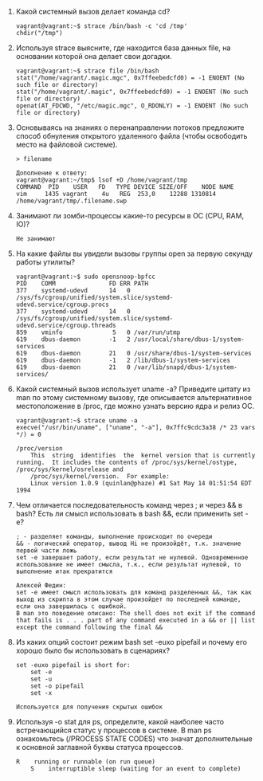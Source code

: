 1. Какой системный вызов делает команда cd?

	```
	vagrant@vagrant:~$ strace /bin/bash -c 'cd /tmp'
	chdir("/tmp")
	```

2. Используя strace выясните, где находится база данных file, на основании которой она делает свои догадки.

	```
	vagrant@vagrant:~$ strace file /bin/bash
	stat("/home/vagrant/.magic.mgc", 0x7ffeebedcfd0) = -1 ENOENT (No such file or directory)
	stat("/home/vagrant/.magic", 0x7ffeebedcfd0) = -1 ENOENT (No such file or directory)
	openat(AT_FDCWD, "/etc/magic.mgc", O_RDONLY) = -1 ENOENT (No such file or directory)
	```

3. Основываясь на знаниях о перенаправлении потоков предложите способ обнуления открытого удаленного файла (чтобы освободить место на файловой системе).

	```
	> filename

	Дополнение к ответу:
	vagrant@vagrant:~/tmp$ lsof +D /home/vagrant/tmp
	COMMAND  PID    USER   FD   TYPE DEVICE SIZE/OFF    NODE NAME
	vim     1435 vagrant    4u   REG  253,0    12288 1310814 /home/vagrant/tmp/.filename.swp
	```

4. Занимают ли зомби-процессы какие-то ресурсы в ОС (CPU, RAM, IO)?

	```
	Не занимают
	```

5. На какие файлы вы увидели вызовы группы open за первую секунду работы утилиты?

	```
	vagrant@vagrant:~$ sudo opensnoop-bpfcc
	PID    COMM               FD ERR PATH
	377    systemd-udevd      14   0 /sys/fs/cgroup/unified/system.slice/systemd-udevd.service/cgroup.procs
	377    systemd-udevd      14   0 /sys/fs/cgroup/unified/system.slice/systemd-udevd.service/cgroup.threads
	859    vminfo              5   0 /var/run/utmp
	619    dbus-daemon        -1   2 /usr/local/share/dbus-1/system-services
	619    dbus-daemon        21   0 /usr/share/dbus-1/system-services
	619    dbus-daemon        -1   2 /lib/dbus-1/system-services
	619    dbus-daemon        21   0 /var/lib/snapd/dbus-1/system-services/
	```

6. Какой системный вызов использует uname -a? Приведите цитату из man по этому системному вызову, где описывается альтернативное местоположение в /proc, где можно узнать версию ядра и релиз ОС.

	```
	vagrant@vagrant:~$ strace uname -a
	execve("/usr/bin/uname", ["uname", "-a"], 0x7ffc9cdc3a38 /* 23 vars */) = 0
	
	/proc/version
        This  string  identifies  the  kernel version that is currently running.  It includes the contents of /proc/sys/kernel/ostype, /proc/sys/kernel/osrelease and
        /proc/sys/kernel/version.  For example:
        Linux version 1.0.9 (quinlan@phaze) #1 Sat May 14 01:51:54 EDT 1994

	```

7. Чем отличается последовательность команд через ; и через && в bash? Есть ли смысл использовать в bash &&, если применить set -e?

	```
	; - разделяет команды, выполнение происходит по очереди
	&& - логический оператор, вывод Hi не произойдёт, т.к. значение первой части ложь
	set -e завершает работу, если результат не нулевой. Одновременное использование не имеет смысла, т.к., если результат нулевой, то выполнение итак прекратится
	
	Алексей Федин:
	set -e имеет смысл использовать для команд разделенных &&, так как выход из скрипта в этом случае произойдет по последней команде, если она завершилась с ошибкой.
	В man это поведение описано: The shell does not exit if the command that fails is . . . part of any command executed in a && or || list except the command following the final &&
	```

8. Из каких опций состоит режим bash set -euxo pipefail и почему его хорошо было бы использовать в сценариях?

	```
	set -euxo pipefail is short for:
		set -e
		set -u
		set -o pipefail
		set -x

	Используется для получения скрытых ошибок
	```

9. Используя -o stat для ps, определите, какой наиболее часто встречающийся статус у процессов в системе. В man ps ознакомьтесь (/PROCESS STATE CODES) что значат дополнительные к основной заглавной буквы статуса процессов.

	```
	R    running or runnable (on run queue)
        S    interruptible sleep (waiting for an event to complete)
	```
